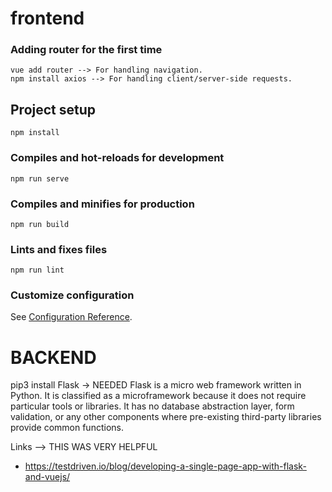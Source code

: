 # frontend

### Adding router for the first time
```
vue add router --> For handling navigation.
npm install axios --> For handling client/server-side requests.
```

## Project setup
```
npm install
```

### Compiles and hot-reloads for development
```
npm run serve
```

### Compiles and minifies for production
```
npm run build
```

### Lints and fixes files
```
npm run lint
```
### Customize configuration
See [Configuration Reference](https://cli.vuejs.org/config/).


# BACKEND
pip3 install Flask -> NEEDED
    Flask is a micro web framework written in Python. 
    It is classified as a microframework because it does not require particular
    tools or libraries. It has no database abstraction layer, form validation,
    or any other components where pre-existing third-party libraries provide 
    common functions. 

Links --> THIS WAS VERY HELPFUL
- https://testdriven.io/blog/developing-a-single-page-app-with-flask-and-vuejs/
